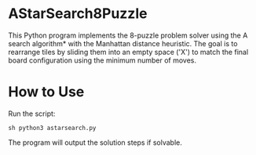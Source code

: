 # AStarSearch8Puzzle
This Python program implements the 8-puzzle problem solver using the A search algorithm* with the Manhattan distance heuristic. The goal is to rearrange tiles by sliding them into an empty space ('X') to match the final board configuration using the minimum number of moves.
# How to Use
Run the script:

```sh python3 astarsearch.py ```

The program will output the solution steps if solvable.
